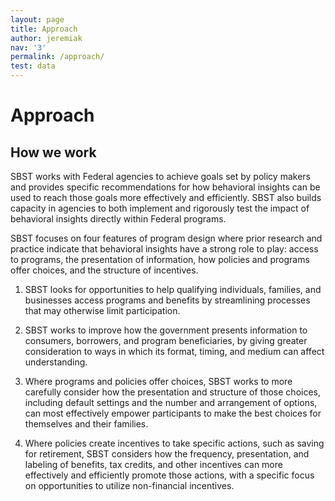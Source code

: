 ```yaml
---
layout: page
title: Approach
author: jeremiak
nav: '3'
permalink: /approach/
test: data
---
```

# Approach

## How we work

SBST works with Federal agencies to achieve goals set by policy makers and provides specific recommendations for how behavioral insights can be used to reach those goals more effectively and efficiently. SBST also builds capacity in agencies to both implement and rigorously test the impact of behavioral insights directly within Federal programs.

SBST focuses on four features of program design where prior research and practice indicate that behavioral insights have a strong role to play: access to programs, the presentation of information, how policies and programs offer choices, and the structure of incentives.

1.  SBST looks for opportunities to help qualifying individuals, families, and businesses access programs and benefits by streamlining processes that may otherwise limit participation.  

2.  SBST works to improve how the government presents information to consumers, borrowers, and program beneficiaries, by giving greater consideration to ways in which its format, timing, and medium can affect understanding.  

3.  Where programs and policies offer choices, SBST works to more carefully consider how the presentation and structure of those choices, including default settings and the number and arrangement of options, can most effectively empower participants to make the best choices for themselves and their families.

4.  Where policies create incentives to take specific actions, such as saving for retirement, SBST considers how the frequency, presentation, and labeling of benefits, tax credits, and other incentives can more effectively and efficiently promote those actions, with a specific focus on opportunities to utilize non-financial incentives.